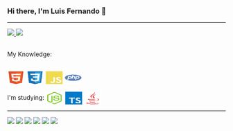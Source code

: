 ### Hi there, I'm Luis Fernando 👋
<hr>

 <div>
  <a href="https://github.com/Fernando256">
  <img height="180em" src="https://github-readme-stats.vercel.app/api?username=Fernando256&show_icons=true&theme=dracula&include_all_commits=true&count_private=true"/>
  <img height="180em" src="https://github-readme-stats.vercel.app/api/top-langs/?username=Fernando256&layout=compact&langs_count=7&theme=dracula"/></a>
</div><br>
  
  My Knowledge:
  <div style="display: inline-block"><br>
      <img align="center" alt="Fernando-HTML" height="30" width="40" src="https://raw.githubusercontent.com/devicons/devicon/master/icons/html5/html5-original.svg">
      <img align="center" alt="Fernando-CSS" height="30" width="40" src="https://raw.githubusercontent.com/devicons/devicon/master/icons/css3/css3-original.svg">
      <img align="center" alt="Fernando-JS" height="30" width="40" src="https://raw.githubusercontent.com/devicons/devicon/master/icons/javascript/javascript-plain.svg">
      <img align="center" alt="Fernando-PHP" height="30" width="40" src="https://raw.githubusercontent.com/devicons/devicon/master/icons/php/php-plain.svg">
  </div><br>
  I'm studying:
  
  <div style="display: inline-block"><br>
       <img align="center" alt="Fernando-NODEJS" height="30" width="40" src="https://raw.githubusercontent.com/devicons/devicon/master/icons/nodejs/nodejs-plain.svg">
       <img align="center" alt="Fernando-TS" height="30" width="40" src="https://raw.githubusercontent.com/devicons/devicon/master/icons/typescript/typescript-plain.svg">
       <img align="center" alt="Fernando-TS" height="30" width="40" src="https://raw.githubusercontent.com/devicons/devicon/master/icons/java/java-plain.svg">
  </div><hr>

  <div>
      <a href = "mailto:luisfernando_paganini@hotmail.com"><img src="https://img.shields.io/badge/Microsoft_Outlook-0078D4?style=for-the-badge&logo=microsoft-outlook&logoColor=white" target="_blank"></a>
      <a href = "mailto:luisfernandopaganini2001@gmail.com"><img src="https://img.shields.io/badge/-Gmail-%23333?style=for-the-badge&logo=gmail&logoColor=white" target="_blank"></a>
      <a href="https://api.whatsapp.com/send?phone=5542999924806" target="_blank"><img src="https://img.shields.io/badge/WhatsApp-25D366?style=for-the-badge&logo=whatsapp&logoColor=white" target="_blank"></a>
      <a href="https://www.linkedin.com/in/luis-fernando-paganini-68763b1a9/" target="_blank"><img src="https://img.shields.io/badge/-LinkedIn-%230077B5?style=for-the-badge&logo=linkedin&logoColor=white" target="_blank"></a>
      <a href="https://www.facebook.com/luisfernando.paganini.9" target="_blank"><img src="https://img.shields.io/badge/Facebook-1877F2?style=for-the-badge&logo=facebook&logoColor=white" target="_blank"></a>
      <a href="https://www.instagram.com/luisfernando_paganini/" target="_blank"><img src="https://img.shields.io/badge/-Instagram-%23E4405F?style=for-the-badge&logo=instagram&logoColor=white" target="_blank"></a>
  </div>
  

